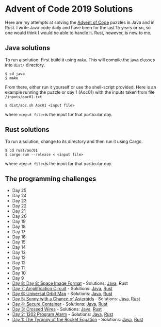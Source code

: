 # Advent of Code 2019 Solutions
Here are my attempts at solving the [Advent of Code](https://adventofcode.com/) puzzles in Java and in Rust.
I write Java code daily and have been for the last 15 years or so, so one would think I would be able to handle it.
Rust, however, is new to me. 

## Java solutions
To run a solution. 
First build it using ```make```. This will compile the java classes into ```dist/``` directory.
```
$ cd java
$ make
```

From there, either run it yourself or use the shell-script provided. Here is an example running the puzzle or day 1 (Aoc01)
with the inputs taken from file ```/inputs/aoc01.txt```

```
$ dist/aoc.sh Aoc01 <input file>
```
where ```<input file>```is the input for that particular day.

## Rust solutions
To run a solution, change to its directory and then run it using Cargo. 

```
$ cd rust/aoc01
$ cargo run --release < <input file>
```
where ```<input file>```is the input for that particular day.

## The programming challenges
* Day 25 
* Day 24
* Day 23
* Day 22
* Day 21
* Day 20
* Day 19
* Day 18
* Day 17
* Day 16
* Day 15
* Day 14
* Day 13
* Day 12
* Day 12
* Day 11
* Day 10
* Day 9
* [Day 8: Day 8: Space Image Format](https://adventofcode.com/2019/day/8) - Solutions: [Java](https://github.com/saidaspen/aoc2019/blob/master/java/src/se/saidaspen/aoc2019/aoc08/Aoc08.java), Rust
* [Day 7: Amplification Circuit](https://adventofcode.com/2019/day/7) - Solutions: [Java](https://github.com/saidaspen/aoc2019/blob/master/java/src/se/saidaspen/aoc2019/aoc07/Aoc07.java), [Rust](https://github.com/saidaspen/aoc2019/blob/master/rust/aoc07/src/main.rs)
* [Day 6: Universal Orbit Map](https://adventofcode.com/2019/day/6) - Solutions: [Java](https://github.com/saidaspen/aoc2019/blob/master/java/src/se/saidaspen/aoc2019/aoc06/Aoc06.java), [Rust](https://github.com/saidaspen/aoc2019/blob/master/rust/aoc06/src/main.rs)
* [Day 5: Sunny with a Chance of Asteroids](https://adventofcode.com/2019/day/5) - Solutions: [Java](https://github.com/saidaspen/aoc2019/blob/master/java/src/se/saidaspen/aoc2019/aoc05/Aoc05.java), [Rust](https://github.com/saidaspen/aoc2019/blob/master/rust/aoc05/src/main.rs)
* [Day 4: Secure Container](https://adventofcode.com/2019/day/4) - Solutions: [Java](https://github.com/saidaspen/aoc2019/blob/master/java/src/se/saidaspen/aoc2019/aoc04/Aoc04.java), [Rust](https://github.com/saidaspen/aoc2019/blob/master/rust/aoc04/src/main.rs)
* [Day 3: Crossed Wires](https://adventofcode.com/2019/day/3) - Solutions: [Java](https://github.com/saidaspen/aoc2019/blob/master/java/src/se/saidaspen/aoc2019/aoc03/Aoc03.java), [Rust](https://github.com/saidaspen/aoc2019/blob/master/rust/aoc03/src/main.rs)
* [Day 2: 1202 Program Alarm](https://adventofcode.com/2019/day/2) - Solutions: [Java](https://github.com/saidaspen/aoc2019/blob/master/java/src/se/saidaspen/aoc2019/aoc02/Aoc02.java), [Rust](https://github.com/saidaspen/aoc2019/blob/master/rust/aoc02/src/main.rs)
* [Day 1: The Tyranny of the Rocket Equation](https://adventofcode.com/2019/day/1) - Solutions: [Java](https://github.com/saidaspen/aoc2019/blob/master/java/src/se/saidaspen/aoc2019/aoc01/Aoc01.java), [Rust](https://github.com/saidaspen/aoc2019/blob/master/rust/aoc01/src/main.rs) 
